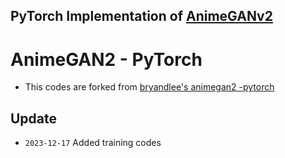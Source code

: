 ## PyTorch Implementation of [AnimeGANv2](https://github.com/TachibanaYoshino/AnimeGANv2)
# AnimeGAN2 - PyTorch
* This codes are forked from [bryandlee's animegan2 -pytorch](https://github.com/bryandlee/animegan2-pytorch)
## Update
* `2023-12-17` Added training codes